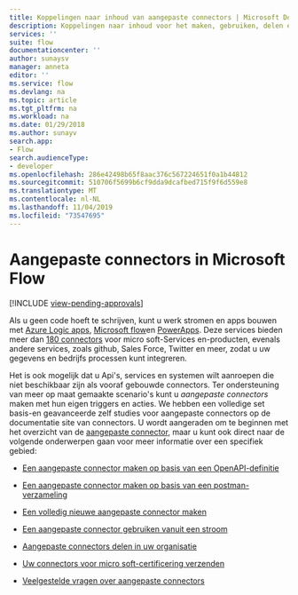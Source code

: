 ```yaml
---
title: Koppelingen naar inhoud van aangepaste connectors | Microsoft Docs
description: Koppelingen naar inhoud voor het maken, gebruiken, delen en certificeren van aangepaste connectors.
services: ''
suite: flow
documentationcenter: ''
author: sunaysv
manager: anneta
editor: ''
ms.service: flow
ms.devlang: na
ms.topic: article
ms.tgt_pltfrm: na
ms.workload: na
ms.date: 01/29/2018
ms.author: sunayv
search.app:
- Flow
search.audienceType:
- developer
ms.openlocfilehash: 286e42498b65f8aac376c567224651f0a1b44812
ms.sourcegitcommit: 510706f5699b6cf9dda9dcafbed715f9f6d559e8
ms.translationtype: MT
ms.contentlocale: nl-NL
ms.lasthandoff: 11/04/2019
ms.locfileid: "73547695"
---
```

# <a name="custom-connectors-in-microsoft-flow"></a>Aangepaste connectors in Microsoft Flow
[!INCLUDE [view-pending-approvals](../includes/cc-rebrand.md)]

Als u geen code hoeft te schrijven, kunt u werk stromen en apps bouwen met [Azure Logic apps](https://azure.microsoft.com/services/logic-apps), [Microsoft flow](https://flow.microsoft.com)en [PowerApps](https://powerapps.microsoft.com). Deze services bieden meer dan [180 connectors](https://docs.microsoft.com/connectors/) voor micro soft-Services en-producten, evenals andere services, zoals github, Sales Force, Twitter en meer, zodat u uw gegevens en bedrijfs processen kunt integreren. 

Het is ook mogelijk dat u Api's, services en systemen wilt aanroepen die niet beschikbaar zijn als vooraf gebouwde connectors. Ter ondersteuning van meer op maat gemaakte scenario's kunt u *aangepaste connectors* maken met hun eigen triggers en acties. We hebben een volledige set basis-en geavanceerde zelf studies voor aangepaste connectors op de documentatie site van connectors. U wordt aangeraden om te beginnen met het overzicht van de [aangepaste connector](https://docs.microsoft.com/connectors/custom-connectors/), maar u kunt ook direct naar de volgende onderwerpen gaan voor meer informatie over een specifiek gebied:

* [Een aangepaste connector maken op basis van een OpenAPI-definitie](https://docs.microsoft.com/connectors/custom-connectors/define-openapi-definition)

* [Een aangepaste connector maken op basis van een postman-verzameling](https://docs.microsoft.com/connectors/custom-connectors/define-postman-collection)

* [Een volledig nieuwe aangepaste connector maken](https://docs.microsoft.com/connectors/custom-connectors/define-blank)

* [Een aangepaste connector gebruiken vanuit een stroom](https://docs.microsoft.com/connectors/custom-connectors/use-custom-connector-flow)

* [Aangepaste connectors delen in uw organisatie](https://docs.microsoft.com/connectors/custom-connectors/share)

* [Uw connectors voor micro soft-certificering verzenden](https://docs.microsoft.com/connectors/custom-connectors/submit-certification)

* [Veelgestelde vragen over aangepaste connectors](https://docs.microsoft.com/connectors/custom-connectors/faq)
